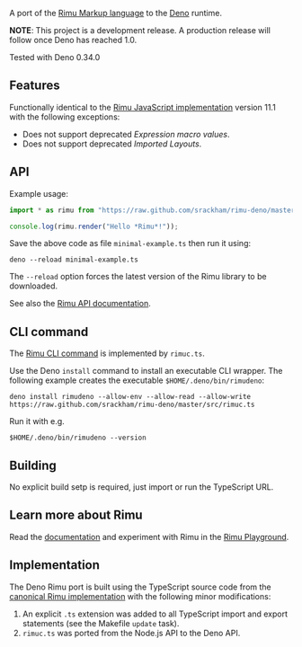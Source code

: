 A port of the [Rimu Markup language](https://srackham.github.io/rimu/) to the
[Deno](https://deno.land/) runtime.

**NOTE**: This project is a development release. A production release will follow once Deno has
reached 1.0.

Tested with Deno 0.34.0


## Features
Functionally identical to the [Rimu JavaScript
implementation](https://github.com/srackham/rimu) version 11.1 with the
following exceptions:

- Does not support deprecated _Expression macro values_.
- Does not support deprecated _Imported Layouts_.


## API
Example usage:

``` typescript
import * as rimu from "https://raw.github.com/srackham/rimu-deno/master/mod.ts";

console.log(rimu.render("Hello *Rimu*!"));
```

Save the above code as file `minimal-example.ts` then run it using:

    deno --reload minimal-example.ts

The `--reload` option forces the latest version of the Rimu library to be downloaded.

See also the [Rimu API
documentation](https://srackham.github.io/rimu/reference.html#api).


## CLI command
The [Rimu CLI
command](https://srackham.github.io/rimu/reference.html#rimuc-command) is
implemented by `rimuc.ts`.

Use the Deno `install` command to install an executable CLI wrapper. The
following example creates the executable `$HOME/.deno/bin/rimudeno`:

    deno install rimudeno --allow-env --allow-read --allow-write https://raw.github.com/srackham/rimu-deno/master/src/rimuc.ts

Run it with e.g.

    $HOME/.deno/bin/rimudeno --version


## Building
No explicit build setp is required, just import or run the TypeScript URL.


## Learn more about Rimu
Read the [documentation](https://srackham.github.io/rimu/reference.html) and
experiment with Rimu in the [Rimu
Playground](http://srackham.github.io/rimu/rimuplayground.html).


## Implementation
The Deno Rimu port is built using the TypeScript source code from the [canonical
Rimu implementation](https://github.com/srackham/rimu) with the following minor
modifications:

1. An explicit `.ts` extension was added to all TypeScript import and export statements
   (see the Makefile `update` task).
2. `rimuc.ts` was ported from the Node.js API to the Deno API.